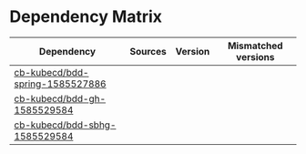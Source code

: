 # Dependency Matrix

Dependency | Sources | Version | Mismatched versions
---------- | ------- | ------- | -------------------
[cb-kubecd/bdd-spring-1585527886](https://github.com/cb-kubecd/bdd-spring-1585527886.git) |  | []() | 
[cb-kubecd/bdd-gh-1585529584](https://github.com/cb-kubecd/bdd-gh-1585529584.git) |  | []() | 
[cb-kubecd/bdd-sbhg-1585529584](https://github.com/cb-kubecd/bdd-sbhg-1585529584.git) |  | []() | 
